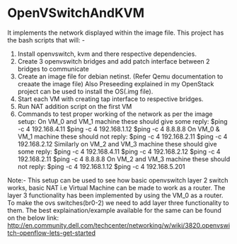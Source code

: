# OpenVSwitchAndKVM
It implements the network displayed within the image file.
This project has the bash scripts that will: -
  1. Install openvswitch, kvm and there respective dependencies.
  2. Create 3 openvswitch bridges and add patch interface between 2 bridges to communicate
  3. Create an image file for debian netinst. (Refer Qemu documentation to creaate the image file)
     Also Preseeding explained in my OpenStack project can be used to install the OS(.img file).
  4. Start each VM with creating tap interface to respective bridges.
  5. Run NAT addition script on the first VM
  6. Commands to test proper working of the network as per the image setup:
      On VM_0 and VM_1 machine these should give some reply:
        $ping -c 4 192.168.4.11
        $ping -c 4 192.168.1.12
        $ping -c 4 8.8.8.8
      On VM_0 & VM_1 machine these should not reply:
        $ping -c 4 192.168.2.11
        $ping -c 4 192.168.2.12
      Similarly on VM_2 and VM_3 machine these should give some reply:
        $ping -c 4 192.168.4.11
        $ping -c 4 192.168.2.12
        $ping -c 4 192.168.2.11
        $ping -c 4 8.8.8.8
      On VM_2 and VM_3 machine these should not reply:
        $ping -c 4 192.168.1.12
        $ping -c 4 192.168.5.201
  
Note:-  This setup can be used to see how basic openvswitch layer 2 switch works, basic NAT i.e Virtual Machine 
        can be made to work as a router.
        The layer 3 functionality has been implemented by using the VM_0 as a router.
        To make the ovs switches(br0-2) we need to add layer three functionality to them.
        The best explaination/example available for the same can be found on the below link:
        http://en.community.dell.com/techcenter/networking/w/wiki/3820.openvswitch-openflow-lets-get-started
